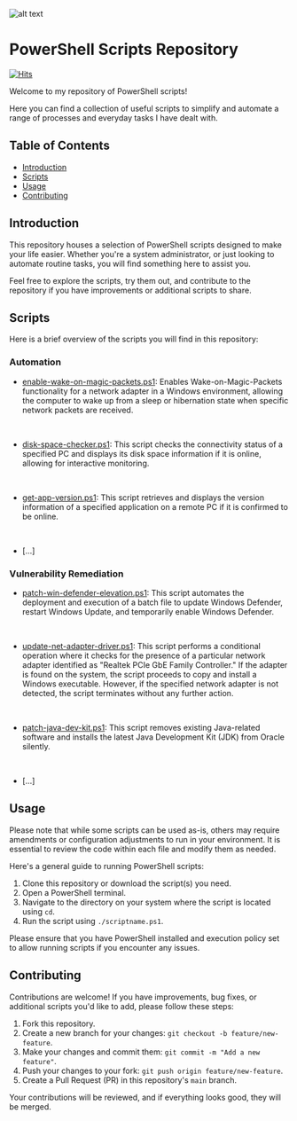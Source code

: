 ![alt text](https://github.com/yoan-famel/PowerShell/blob/main/Docs/Images/test-center-banner.jpg)

# PowerShell Scripts Repository

[![Hits](https://hits.seeyoufarm.com/api/count/incr/badge.svg?url=https%3A%2F%2Fgithub.com%2Fyoan-famel%2FPowerShell%2F&count_bg=%2379C83D&title_bg=%23555555&icon=&icon_color=%23E7E7E7&title=hits&edge_flat=false)](https://hits.seeyoufarm.com)

Welcome to my repository of PowerShell scripts! 

Here you can find a collection of useful scripts to simplify and automate a range of processes and everyday tasks I have dealt with.

## Table of Contents

- [Introduction](#introduction)
- [Scripts](#scripts)
- [Usage](#usage)
- [Contributing](#contributing)

## Introduction

This repository houses a selection of PowerShell scripts designed to make your life easier. Whether you're a system administrator, or just looking to automate routine tasks, you will find something here to assist you.

Feel free to explore the scripts, try them out, and contribute to the repository if you have improvements or additional scripts to share.

## Scripts

Here is a brief overview of the scripts you will find in this repository:

### Automation
- [enable-wake-on-magic-packets.ps1](https://github.com/yoan-famel/PowerShell/blob/main/Automation/enable-wake-on-magic-packets.ps1): Enables Wake-on-Magic-Packets functionality for a network adapter in a Windows environment, allowing the computer to wake up from a sleep or hibernation state when specific network packets are received.
<br>

- [disk-space-checker.ps1](https://github.com/yoan-famel/PowerShell/blob/main/Automation/disk-space-checker.ps1): This script checks the connectivity status of a specified PC and displays its disk space information if it is online, allowing for interactive monitoring.
<br>

- [get-app-version.ps1](https://github.com/yoan-famel/PowerShell/blob/main/Automation/get-app-version.ps1): This script retrieves and displays the version information of a specified application on a remote PC if it is confirmed to be online.
<br>

- [...]

### Vulnerability Remediation
- [patch-win-defender-elevation.ps1](https://github.com/yoan-famel/PowerShell/blob/main/Vulnerability_Remediation/patch-win-defender-elevation.ps1): This script automates the deployment and execution of a batch file to update Windows Defender, restart Windows Update, and temporarily enable Windows Defender.
<br>

- [update-net-adapter-driver.ps1](https://github.com/yoan-famel/PowerShell/blob/main/Vulnerability_Remediation/update-net-adapter-driver.ps1): This script performs a conditional operation where it checks for the presence of a particular network adapter identified as "Realtek PCIe GbE Family Controller." If the adapter is found on the system, the script proceeds to copy and install a Windows executable. However, if the specified network adapter is not detected, the script terminates without any further action.
<br>

- [patch-java-dev-kit.ps1](https://github.com/yoan-famel/PowerShell/blob/main/Vulnerability_Remediation/patch-java-dev-kit.ps1): This script removes existing Java-related software and installs the latest Java Development Kit (JDK) from Oracle silently.
<br>

- [...]

## Usage

Please note that while some scripts can be used as-is, others may require amendments or configuration adjustments to run in your environment. It is essential to review the code within each file and modify them as needed.

Here's a general guide to running PowerShell scripts:

1. Clone this repository or download the script(s) you need.
2. Open a PowerShell terminal.
3. Navigate to the directory on your system where the script is located using `cd`.
4. Run the script using `./scriptname.ps1`.

Please ensure that you have PowerShell installed and execution policy set to allow running scripts if you encounter any issues.

## Contributing

Contributions are welcome! If you have improvements, bug fixes, or additional scripts you'd like to add, please follow these steps:

1. Fork this repository.
2. Create a new branch for your changes: `git checkout -b feature/new-feature`.
3. Make your changes and commit them: `git commit -m "Add a new feature"`.
4. Push your changes to your fork: `git push origin feature/new-feature`.
5. Create a Pull Request (PR) in this repository's `main` branch.

Your contributions will be reviewed, and if everything looks good, they will be merged.
